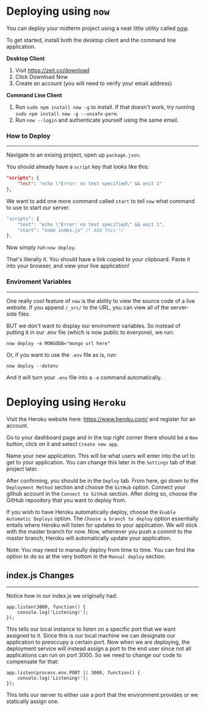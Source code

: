 # Deploying using `now`

You can deploy your midterm project using a neat little utility called [now](https://zeit.co/now).

To get started, install both the desktop client and the command line application.

**Desktop Client**

1. Visit https://zeit.co/download
2. Click Download Now
3. Create an account (you will need to verify your email address)

**Command Line Client**

1. Run `sudo npm install now -g` to install. If that doesn't work, try running `sudo npm install now -g --unsafe-perm`.
2. Run `now --login` and authenticate yourself using the same email.


### How to Deploy
-----------------

Navigate to an exising project, open up `package.json`.

You should already have a `script` key that looks like this:

```json
"scripts": {
    "test": "echo \"Error: no test specified\" && exit 1"
},
```

We want to add one more command called `start` to tell `now` what command to use to start our server.

```javascript
"scripts": {
    "test": "echo \"Error: no test specified\" && exit 1",
    "start": "node index.js" /* Add this */
},
```

Now simply run `now deploy`.

That's literally it. You should have a link copied to your clipboard. Paste it into your browser, and view your live application!

### Enviroment Variables
------------------------

One really cool feature of `now` is the ability to view the source code of a live website. If you append `/_src/` to the URL, you can view all of the server-side files.

BUT we don't want to display our enviroment variables. So instead of putting it in our .env file (which is now public to everyone), we run:

`now deploy -e MONGODB="mongo url here"`

Or, if you want to use the `.env` file as is, run:

`now deploy --dotenv`

And it will turn your `.env` file into a `-e` command automatically.



# Deploying using `Heroku`
Visit the Heroku website here: https://www.heroku.com/ and register for an account.

Go to your dashboard page and in the top right corner there should be a `New` button, click on it and select `Create new app`.

Name your new application. This will be what users will enter into the url to get to your application. You can change this later in the `Settings` tab of that project later.

After confirming, you should be in the `Deploy` tab. From here, go down to the `Deployment Method` section and choose the `GitHub` option. Connect your github account in the `Connect to GitHub` section. After doing so, choose the GitHub repository that you want to deploy from.

If you wish to have Heroku automatically deploy, choose the `Enable Automatic Deploys` option. The `Choose a branch to deploy` option essentially entails where Heroku will listen for updates to your application. We will stick with the master branch for now. Now, whenever you push a commit to the master branch, Heroku will automatically update your application.

Note: You may need to manaully deploy from time to time. You can find the option to do so at the very bottom in the `Manual deploy` section.

## index.js Changes
------------------------
Notice how in our index.js we originally had:
```
app.listen(3000, function() {
    console.log('Listening!');
});
```
This tells our local instance to listen on a specific port that we want assigned to it. Since this is our local machine we can designate our application to preoccupy a certain port. Now when we are deploying, the deployment service will instead assign a port to the end user since not all applications can run on port 3000. So we need to change our code to compensate for that:
```
app.listen(process.env.PORT || 3000, function() {
    console.log('Listening!');
});
```
This tells our server to either use a port that the environment provides or we statically assign one.
